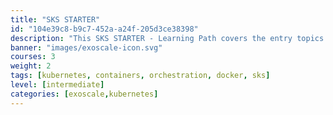 ```yaml
---
title: "SKS STARTER"
id: "104e39c8-b9c7-452a-a24f-205d3ce38398"
description: "This SKS STARTER - Learning Path covers the entry topics of (managed) Kubernetes for a technical audience and conveys the benefits of containers and container orchestration for modern IT scenarios. It will help you learn how to begin with this new technology, use the associated terminology, understand the components and functions, and why these new technologies are so important."
banner: "images/exoscale-icon.svg"
courses: 3
weight: 2
tags: [kubernetes, containers, orchestration, docker, sks]
level: [intermediate]
categories: [exoscale,kubernetes]
---
```

